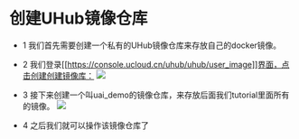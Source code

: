   

# 创建UHub镜像仓库

  - 1 我们首先需要创建一个私有的UHub镜像仓库来存放自己的docker镜像。


  - 2 我们登录[[https://console.ucloud.cn/uhub/uhub/user_image]]界面，点击创建创建镜像库：
![](ai/uai-train/images/tutorial/tf-mnist/uhub-create.png)



  - 3 接下来创建一个叫uai\_demo的镜像仓库，来存放后面我们tutorial里面所有的镜像。
![](ai/uai-train/images/tutorial/tf-mnist/uhub-name.png)

  - 4 之后我们就可以操作该镜像仓库了

